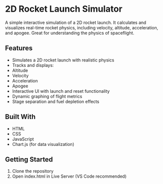 # 2D Rocket Launch Simulator
A simple interactive simulation of a 2D rocket launch. It calculates and visualizes real-time rocket physics, including velocity, altitude, acceleration, and apogee. Great for understanding the physics of spaceflight.
## Features
- Simulates a 2D rocket launch with realistic physics
- Tracks and displays:
- Altitude
- Velocity
- Acceleration
- Apogee
- Interactive UI with launch and reset functionality
- Dynamic graphing of flight metrics
- Stage separation and fuel depletion effects

## Built With
- HTML
- CSS
- JavaScript
- Chart.js (for data visualization)

## Getting Started
1.	Clone the repository
2.	Open index.html in Live Server (VS Code recommended)
